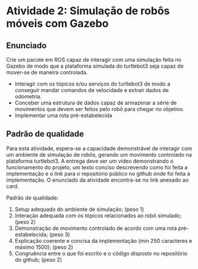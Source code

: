 # Atividade 2: Simulação de robôs móveis com Gazebo

## Enunciado

Crie um pacote em ROS capaz de interagir com uma simulação feita no Gazebo de modo que a plataforma simulada do turtlebot3 seja capaz de mover-se de maneira controlada.
- Interagir com os tópicos e/ou serviços do turtlebot3 de modo a conseguir mandar comandos de velocidade e extrair dados de odometria.
- Conceber uma estrutura de dados capaz de armazenar a série de movimentos que devem ser feitos pelo robô para chegar no objetivo.
- Implementar uma rota pré-estabelecida

## Padrão de qualidade

Para esta atividade, espera-se a capacidade demonstrável de interagir com um ambiente de simulação de robôs, gerando um movimento controlado na plataforma turtlebot3. A entrega deve ser um vídeo demonstrando o funcionamento do projeto, um texto conciso descrevendo como foi feita a implementação e o link para o repositório público no github onde foi feita a implementação. O enunciado da atividade encontra-se no link anexado ao card.

Padrão de qualidade:

1. Setup adequado do ambiente de simulação; (peso 1)
2. Interação adequada com os tópicos relacionados ao robô simulado; (peso 2)
3. Demonstração de movimento controlado de acordo com uma rota pré-estabelecida; (peso 3)
4. Explicação coerente e concisa da implementação (min 250 caracteres e máximo 1500); (peso 2)
5. Congruência entre o que foi escrito e o código disposto no repositório do github; (peso 2)